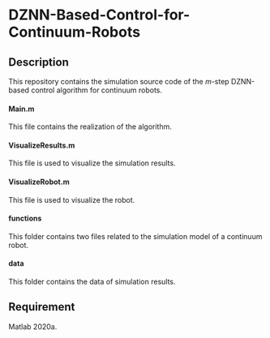 # DZNN-Based-Control-for-Continuum-Robots

## Description
This repository contains the simulation source code of the $m$-step DZNN-based control algorithm for continuum robots.
#### Main.m
This file contains the realization of the algorithm.
#### VisualizeResults.m
This file is used to visualize the simulation results.
#### VisualizeRobot.m
This file is used to visualize the robot.
#### functions
This folder contains two files related to the simulation model of a continuum robot.
#### data
This folder contains the data of simulation results.

## Requirement
Matlab 2020a.
